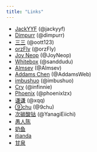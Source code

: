 ```yaml
---
title: "Links"
---
```


- [JackYYF](https://jackyyf.com/) (@jackyyf)
- [Dimpurr](http://blog.dimpurr.com/) (@dimpurr)
- [三三](http://best33.com/) (@oott123)
- [orzFly](https://orzfly.com/) (@orzFly)
- [Joy Neop](http://www.joyneop.com/) (@JoyNeop)
- [Whitebox](http://code5light.com/) (@sanddudu)
- [Almsev](http://www.almsev.com/) (@Almsev)
- [Addams Chen](http://addams96.me/) (@AddamsWeb)
- [imbushuo](https://imbushuo.net/) (@imbushuo)
- [Cry](http://infinnie.github.io/) (@infinnie)
- [Phoenix](http://blog.phoenixlzx.com/) (@phoenixlzx)
- [谦谦](http://xqq.0ginr.com/) (@xqq)
- [⑨chu](http://www.bakachu.cn/) (@9chu)
- [次碳酸钴](http://www.web-tinker.com/) (@YanagiEiichi)
- [愚人陈](http://www.yurenchen.com/)
- [奶鱼](http://mxd.moe/)
- [itianda](http://itianda.com/)
- [甘泉](http://ganquan.info/)
